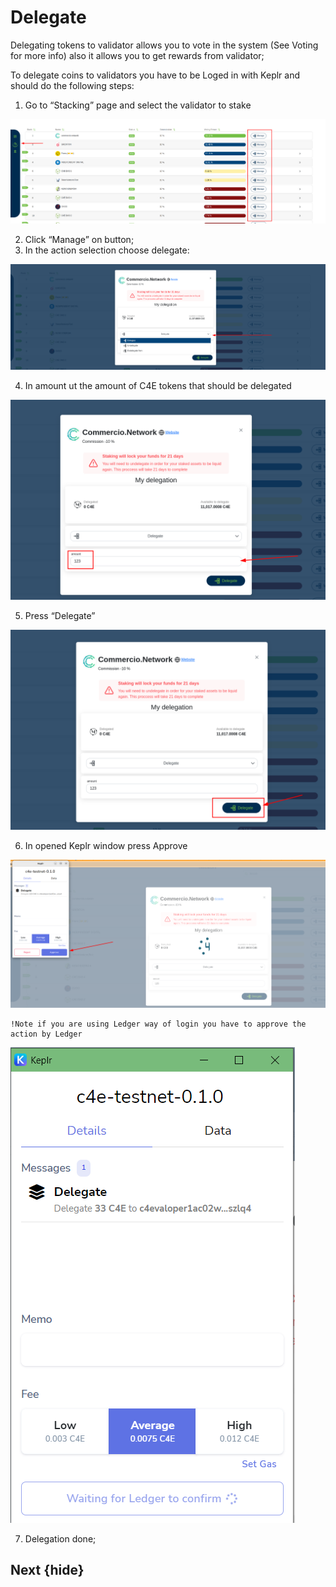 <!--
  order: 2
-->

# Delegate

Delegating tokens to validator allows you to vote in the system (See Voting for more info) also it allows you to get rewards from validator;

To delegate coins to validators you have to be Loged in with Keplr and should do the following steps:



1. Go to “Stacking” page and select the validator to stake

![alt_text](./images/delegate/1.png "image_tooltip")

2. Click “Manage” on button;
3. In the action selection choose delegate:

![alt_text](./images/delegate/2.png "image_tooltip")

4. In amount ut the amount of C4E tokens that should be delegated

![alt_text](./images/delegate/3.png "image_tooltip")

5. Press “Delegate”

![alt_text](./images/delegate/4.png "image_tooltip")

6. In opened Keplr window press Approve

![alt_text](./images/delegate/5.png "image_tooltip")


    !Note if you are using Ledger way of login you have to approve the action by Ledger


![alt_text](./images/delegate/6.png "image_tooltip")


7. Delegation done;

## Next {hide}
